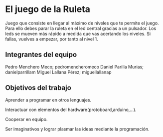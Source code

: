 # El juego de la Ruleta

Juego que consiste en llegar al máximo de niveles que te permite el juego. Para ello debes parar la ruleta en el led central gracias a un pulsador. Los leds se mueven más rápido a medida que vas acertando los niveles. Si fallas, vuelves a empezar, por tanto al nivel 1.

## Integrantes del equipo

Pedro Menchero Meco; pedromencheromeco
Daniel Parilla Murias; danielparrillam
Miguel Lallana Pérez; miguellallanap

## Objetivos del trabajo

Aprender a programar en otros lenguajes.

Interactuar con elementos del hardware(protoboard,arduino,...).

Cooperar en equipo.

Ser imaginativos y lograr plasmar las ideas mediante la programación.
